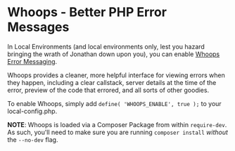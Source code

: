 # Whoops - Better PHP Error Messages

In Local Environments (and local environments only, lest you hazard bringing the wrath of Jonathan down upon you), you can enable [Whoops Error Messaging](http://filp.github.io/whoops/).

Whoops provides a cleaner, more helpful interface for viewing errors when they happen, including a clear callstack, server details at the time of the error, preview of the code that errored, and all 
sorts of other goodies.  

To enable Whoops, simply add `define( 'WHOOPS_ENABLE', true );` to your local-config.php.

**NOTE**: Whoops is loaded via a Composer Package from within `require-dev`. As such, you'll need to make sure you are running `composer install` _without_ the `--no-dev` flag. 
